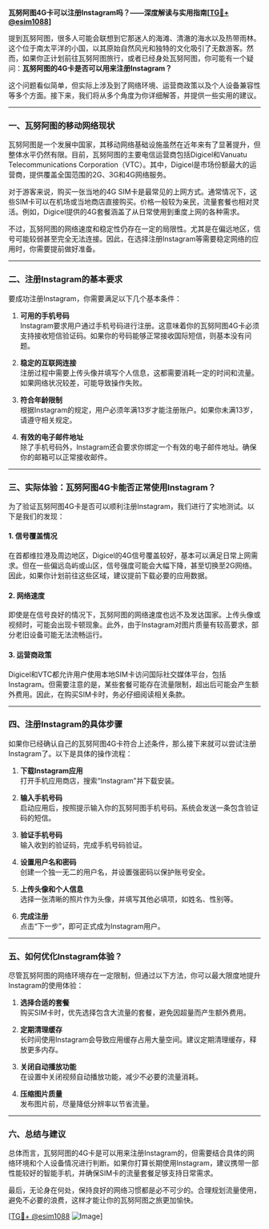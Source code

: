 **瓦努阿图4G卡可以注册Instagram吗？——深度解读与实用指南[[TG💪+ @esim1088](https://t.me/s/esim1088)]**

提到瓦努阿图，很多人可能会联想到它那迷人的海滩、清澈的海水以及热带雨林。这个位于南太平洋的小国，以其原始自然风光和独特的文化吸引了无数游客。然而，如果你正计划前往瓦努阿图旅行，或者已经身处瓦努阿图，你可能有一个疑问：**瓦努阿图的4G卡是否可以用来注册Instagram？**

这个问题看似简单，但实际上涉及到了网络环境、运营商政策以及个人设备兼容性等多个方面。接下来，我们将从多个角度为你详细解答，并提供一些实用的建议。

---

### 一、瓦努阿图的移动网络现状

瓦努阿图是一个发展中国家，其移动网络基础设施虽然在近年来有了显著提升，但整体水平仍然有限。目前，瓦努阿图的主要电信运营商包括Digicel和Vanuatu Telecommunications Corporation（VTC）。其中，Digicel是市场份额最大的运营商，提供覆盖全国范围的2G、3G和4G网络服务。

对于游客来说，购买一张当地的4G SIM卡是最常见的上网方式。通常情况下，这些SIM卡可以在机场或当地商店直接购买。价格一般较为亲民，流量套餐也相对灵活。例如，Digicel提供的4G套餐涵盖了从日常使用到重度上网的各种需求。

不过，瓦努阿图的网络速度和稳定性仍存在一定的局限性。尤其是在偏远地区，信号可能较弱甚至完全无法连接。因此，在选择注册Instagram等需要稳定网络的应用时，你需要提前做好准备。

---

### 二、注册Instagram的基本要求

要成功注册Instagram，你需要满足以下几个基本条件：

1. **可用的手机号码**  
   Instagram要求用户通过手机号码进行注册。这意味着你的瓦努阿图4G卡必须支持接收短信验证码。如果你的号码能够正常接收国际短信，则基本没有问题。

2. **稳定的互联网连接**  
   注册过程中需要上传头像并填写个人信息，这都需要消耗一定的时间和流量。如果网络状况较差，可能导致操作失败。

3. **符合年龄限制**  
   根据Instagram的规定，用户必须年满13岁才能注册账户。如果你未满13岁，请遵守相关规定。

4. **有效的电子邮件地址**  
   除了手机号码外，Instagram还会要求你绑定一个有效的电子邮件地址。确保你的邮箱可以正常接收邮件。

---

### 三、实际体验：瓦努阿图4G卡能否正常使用Instagram？

为了验证瓦努阿图4G卡是否可以顺利注册Instagram，我们进行了实地测试。以下是我们的发现：

#### 1. **信号覆盖情况**
在首都维拉港及周边地区，Digicel的4G信号覆盖较好，基本可以满足日常上网需求。但在一些偏远岛屿或山区，信号强度可能会大幅下降，甚至切换至2G网络。因此，如果你计划前往这些区域，建议提前下载必要的应用数据。

#### 2. **网络速度**
即使是在信号良好的情况下，瓦努阿图的网络速度也远不及发达国家。上传头像或视频时，可能会出现卡顿现象。此外，由于Instagram对图片质量有较高要求，部分老旧设备可能无法流畅运行。

#### 3. **运营商政策**
Digicel和VTC都允许用户使用本地SIM卡访问国际社交媒体平台，包括Instagram。但需要注意的是，某些套餐可能存在流量限制，超出后可能会产生额外费用。因此，在购买SIM卡时，务必仔细阅读相关条款。

---

### 四、注册Instagram的具体步骤

如果你已经确认自己的瓦努阿图4G卡符合上述条件，那么接下来就可以尝试注册Instagram了。以下是具体的操作流程：

1. **下载Instagram应用**  
   打开手机应用商店，搜索“Instagram”并下载安装。

2. **输入手机号码**  
   启动应用后，按照提示输入你的瓦努阿图手机号码。系统会发送一条包含验证码的短信。

3. **验证手机号码**  
   输入收到的验证码，完成手机号码验证。

4. **设置用户名和密码**  
   创建一个独一无二的用户名，并设置强密码以保护账号安全。

5. **上传头像和个人信息**  
   选择一张清晰的照片作为头像，并填写其他必填项，如姓名、性别等。

6. **完成注册**  
   点击“下一步”，即可正式成为Instagram用户。

---

### 五、如何优化Instagram体验？

尽管瓦努阿图的网络环境存在一定限制，但通过以下方法，你可以最大限度地提升Instagram的使用体验：

1. **选择合适的套餐**  
   购买SIM卡时，优先选择包含大流量的套餐，避免因超量而产生额外费用。

2. **定期清理缓存**  
   长时间使用Instagram会导致应用缓存占用大量空间。建议定期清理缓存，释放更多内存。

3. **关闭自动播放功能**  
   在设置中关闭视频自动播放功能，减少不必要的流量消耗。

4. **压缩图片质量**  
   发布图片前，尽量降低分辨率以节省流量。

---

### 六、总结与建议

总体而言，瓦努阿图的4G卡是可以用来注册Instagram的，但需要结合具体的网络环境和个人设备情况进行判断。如果你打算长期使用Instagram，建议携带一部性能较好的智能手机，并确保SIM卡的流量套餐足够支持日常需求。

最后，无论身在何处，保持良好的网络习惯都是必不可少的。合理规划流量使用，避免不必要的浪费，这样才能让你的瓦努阿图之旅更加愉快。

[[TG💪+ @esim1088](https://t.me/s/esim1088) ![Image](https://i.postimg.cc/4NQfJmqS/Snipaste-2025-05-13-00-14-12.png)]